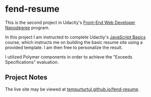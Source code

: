 # fend-resume
This is the second project in Udacity's [Front-End Web Developer Nanodegree](https://www.udacity.com/course/front-end-web-developer-nanodegree--nd001) program.

In this project I am instructed to complete Udactiy's [JavaScript Basics](https://www.udacity.com/course/javascript-basics--ud804) course, which instructs me on building the basic resume site using a provided template. I am then free to personalize the result.

I utilized Polymer components in order to achieve the "Exceeds Specifications" evaluation.

## Project Notes

The live site may be viewed at [tempurturtul.github.io/fend-resume](http://tempurturtul.github.io/fend-resume).
